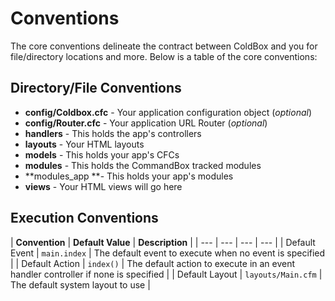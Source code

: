 # Conventions

The core conventions delineate the contract between ColdBox and you for file/directory locations and more. Below is a table of the core conventions:

## Directory/File Conventions

* **config/Coldbox.cfc** - Your application configuration object \(_optional_\)
* **config/Router.cfc** - Your application URL Router \(_optional_\)
* **handlers** - This holds the app's controllers
* **layouts** - Your HTML layouts
* **models** - This holds your app's CFCs 
* **modules** - This holds the CommandBox tracked modules
* **modules\_app **- This holds your app's modules
* **views** - Your HTML views will go here

## Execution Conventions

| **Convention** | **Default Value** | **Description** |
| --- | --- | --- | --- |
| Default Event | `main.index` | The default event to execute when no event is specified |
| Default Action | `index()` | The default action to execute in an event handler controller if none is specified |
| Default Layout | `layouts/Main.cfm` | The default system layout to use |

